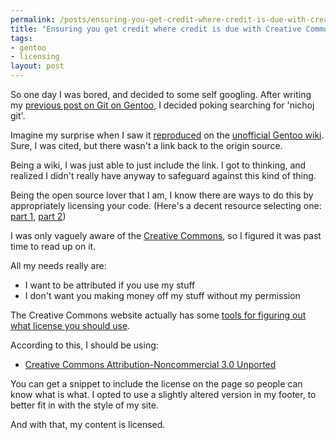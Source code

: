 ```yaml
--- 
permalink: /posts/ensuring-you-get-credit-where-credit-is-due-with-creative-commons.html
title: "Ensuring you get credit where credit is due with Creative Commons "
tags: 
- gentoo
- licensing
layout: post
---
```

So one day I was bored, and decided to some self googling. After writing my [previous post on Git on Gentoo](/posts/gitosis-on-gentoo), I decided poking searching for 'nichoj git'.

Imagine my surprise when I saw it [reproduced](http://gentoo-wiki.com/Gitosis) on the  [unofficial Gentoo wiki](http://gentoo-wiki.com). Sure, I was cited, but there wasn't a link back to the origin source.

Being a wiki, I was just able to just include the link. I got to thinking, and realized I didn't really have anyway to safeguard against this kind of thing.

Being the open source lover that I am, I know there are ways to do this by appropriately licensing your code. (Here's a decent resource selecting one: [part 1](http://blogs.zdnet.com/Burnette/?p=130), [part 2](http://blogs.zdnet.com/Burnette/?p=131))

I was only vaguely aware of the [Creative Commons](http://creativecommons.org/), so I figured it was past time to read up on it.

All my needs really are:

 * I want to be attributed if you use my stuff
 * I don't want you making money off my stuff without my permission
 
The Creative Commons website actually has some [tools for figuring out what license you should use](http://creativecommons.org/license/).

According to this, I should be using:

 * [Creative Commons Attribution-Noncommercial 3.0 Unported](http://creativecommons.org/licenses/by-nc/3.0/)
 
You can get a snippet to include the license on the page so people can know what is what. I opted to use a slightly altered version in my footer, to better fit in with the style of my site.

And with that, my content is licensed.
